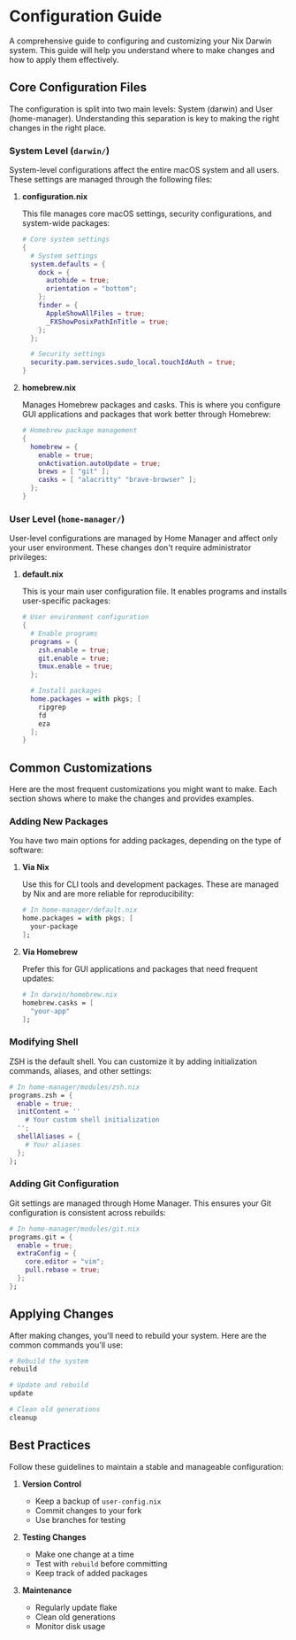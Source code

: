 # Configuration Guide

A comprehensive guide to configuring and customizing your Nix Darwin system. This guide will help you understand where to make changes and how to apply them effectively.

## Core Configuration Files

The configuration is split into two main levels: System (darwin) and User (home-manager). Understanding this separation is key to making the right changes in the right place.

### System Level (`darwin/`)

System-level configurations affect the entire macOS system and all users. These settings are managed through the following files:

1. **configuration.nix**

   This file manages core macOS settings, security configurations, and system-wide packages:

   ```nix
   # Core system settings
   {
     # System settings
     system.defaults = {
       dock = {
         autohide = true;
         orientation = "bottom";
       };
       finder = {
         AppleShowAllFiles = true;
         _FXShowPosixPathInTitle = true;
       };
     };

     # Security settings
     security.pam.services.sudo_local.touchIdAuth = true;
   }
   ```

2. **homebrew.nix**

   Manages Homebrew packages and casks. This is where you configure GUI applications and packages that work better through Homebrew:

   ```nix
   # Homebrew package management
   {
     homebrew = {
       enable = true;
       onActivation.autoUpdate = true;
       brews = [ "git" ];
       casks = [ "alacritty" "brave-browser" ];
     };
   }
   ```

### User Level (`home-manager/`)

User-level configurations are managed by Home Manager and affect only your user environment. These changes don't require administrator privileges:

1. **default.nix**

   This is your main user configuration file. It enables programs and installs user-specific packages:

   ```nix
   # User environment configuration
   {
     # Enable programs
     programs = {
       zsh.enable = true;
       git.enable = true;
       tmux.enable = true;
     };

     # Install packages
     home.packages = with pkgs; [
       ripgrep
       fd
       eza
     ];
   }
   ```

## Common Customizations

Here are the most frequent customizations you might want to make. Each section shows where to make the changes and provides examples.

### Adding New Packages

You have two main options for adding packages, depending on the type of software:

1. **Via Nix**

   Use this for CLI tools and development packages. These are managed by Nix and are more reliable for reproducibility:

   ```nix
   # In home-manager/default.nix
   home.packages = with pkgs; [
     your-package
   ];
   ```

2. **Via Homebrew**

   Prefer this for GUI applications and packages that need frequent updates:

   ```nix
   # In darwin/homebrew.nix
   homebrew.casks = [
     "your-app"
   ];
   ```

### Modifying Shell

ZSH is the default shell. You can customize it by adding initialization commands, aliases, and other settings:

```nix
# In home-manager/modules/zsh.nix
programs.zsh = {
  enable = true;
  initContent = ''
    # Your custom shell initialization
  '';
  shellAliases = {
    # Your aliases
  };
};
```

### Adding Git Configuration

Git settings are managed through Home Manager. This ensures your Git configuration is consistent across rebuilds:

```nix
# In home-manager/modules/git.nix
programs.git = {
  enable = true;
  extraConfig = {
    core.editor = "vim";
    pull.rebase = true;
  };
};
```

## Applying Changes

After making changes, you'll need to rebuild your system. Here are the common commands you'll use:

```bash
# Rebuild the system
rebuild

# Update and rebuild
update

# Clean old generations
cleanup
```

## Best Practices

Follow these guidelines to maintain a stable and manageable configuration:

1. **Version Control**
   - Keep a backup of `user-config.nix`
   - Commit changes to your fork
   - Use branches for testing

2. **Testing Changes**
   - Make one change at a time
   - Test with `rebuild` before committing
   - Keep track of added packages

3. **Maintenance**
   - Regularly update flake
   - Clean old generations
   - Monitor disk usage
